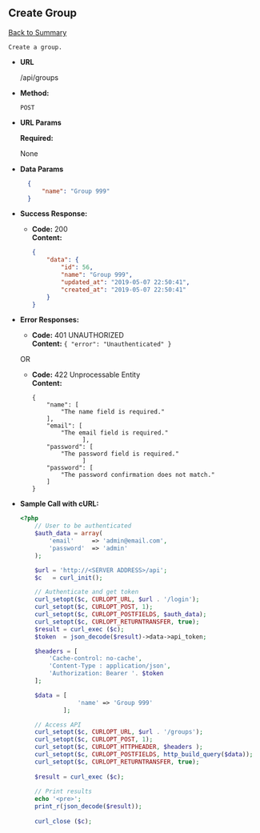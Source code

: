  **Create Group** 
  ----
   [Back to Summary](endpoints.md#groups-endpoints)
   
    Create a group.
  
  * **URL**
  
    /api/groups
  
  * **Method:**
  
    `POST`
    
  *  **URL Params**
  
     **Required:**
   
     None 
  
  * **Data Params**
  
    ```json
      { 
          "name": "Group 999"
      }
      ```
  
  * **Success Response:**
  
    * **Code:** 200 <br />
      **Content:** 
      ```json
      {
          "data": {
              "id": 56,
              "name": "Group 999",
              "updated_at": "2019-05-07 22:50:41",
              "created_at": "2019-05-07 22:50:41"
          }
      }
      ```
   
  * **Error Responses:**
  
    * **Code:** 401 UNAUTHORIZED <br />
      **Content:** `{ "error": "Unauthenticated" }`
      
    OR
    
    * **Code:** 422 Unprocessable Entity <br />
      **Content:** 
      ```
      {
          "name": [
              "The name field is required."
          ],
          "email": [
              "The email field is required."
                    ],
          "password": [
              "The password field is required."
                    ]
          "password": [
              "The password confirmation does not match."
          ]
      }
      ```
  

 
  * **Sample Call with cURL:**
  
    ```php
    <?php
        // User to be authenticated
        $auth_data = array(
            'email' 	=> 'admin@email.com',
            'password' 	=> 'admin'
        );
    
        $url = 'http://<SERVER ADDRESS>/api';
        $c   = curl_init();
    
        // Authenticate and get token
        curl_setopt($c, CURLOPT_URL, $url . '/login');
        curl_setopt($c, CURLOPT_POST, 1);
        curl_setopt($c, CURLOPT_POSTFIELDS, $auth_data);
        curl_setopt($c, CURLOPT_RETURNTRANSFER, true);
        $result = curl_exec ($c);
        $token  = json_decode($result)->data->api_token;
    
        $headers = [
            'Cache-control: no-cache',
            'Content-Type : application/json',
            'Authorization: Bearer '. $token
        ];
    
        $data = [
                    'name' => 'Group 999'
                ];
    
        // Access API
        curl_setopt($c, CURLOPT_URL, $url . '/groups');
        curl_setopt($c, CURLOPT_POST, 1);
        curl_setopt($c, CURLOPT_HTTPHEADER, $headers );
        curl_setopt($c, CURLOPT_POSTFIELDS, http_build_query($data));
        curl_setopt($c, CURLOPT_RETURNTRANSFER, true);
            
        $result = curl_exec ($c);
        
        // Print results
        echo '<pre>';
        print_r(json_decode($result));
      
        curl_close ($c);
    ```
    